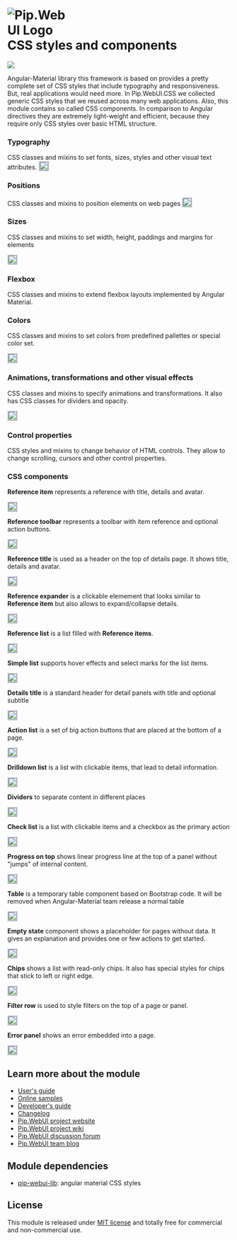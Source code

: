 # <img src="https://github.com/pip-webui/pip-webui/raw/master/doc/Logo.png" alt="Pip.WebUI Logo" style="max-width:30%"> <br/> CSS styles and components

![](https://img.shields.io/badge/license-MIT-blue.svg)

Angular-Material library this framework is based on provides a pretty complete set of CSS styles that include typography and responsiveness. But, real applications would need more. In Pip.WebUI.CSS we collected generic CSS styles that we reused across many web applications. Also, this module contains so called CSS components. In comparison to Angular directives they are extremely light-weight and efficient, because they require only CSS styles over basic HTML structure.

### Typography

CSS classes and mixins to set fonts, sizes, styles and other visual text attributes. 
<a href="https://github.com/pip-webui/pip-webui-css/raw/master/doc/images/img-fonts.png" style="border: 3px ridge #c8d2df; margin: auto; display: inline-block">
    <img src="https://github.com/pip-webui/pip-webui-css/raw/master/doc/images/img-fonts.png"/>
</a>

### Positions

CSS classes and mixins to position elements on web pages
<a href="https://github.com/pip-webui/pip-webui-css/raw/master/doc/images/img-alignment.png" style="border: 3px ridge #c8d2df; margin: auto; display: inline-block">
    <img src="https://github.com/pip-webui/pip-webui-css/raw/master/doc/images/img-alignment.png"/>
</a>

### Sizes

CSS classes and mixins to set width, height, paddings and margins for elements

<a href="https://github.com/pip-webui/pip-webui-css/raw/master/doc/images/img-size.png" style="border: 3px ridge #c8d2df; margin: auto; display: inline-block">
    <img src="https://github.com/pip-webui/pip-webui-css/raw/master/doc/images/img-size.png"/>
</a>

### Flexbox

CSS classes and mixins to extend flexbox layouts implemented by Angular Material.

### Colors

CSS classes and mixins to set colors from predefined pallettes or special color set.

<a href="https://github.com/pip-webui/pip-webui-css/raw/master/doc/images/img-colors.png" style="border: 3px ridge #c8d2df; margin: auto; display: inline-block">
    <img src="https://github.com/pip-webui/pip-webui-css/raw/master/doc/images/img-colors.png"/>
</a>

### Animations, transformations and other visual effects

CSS classes and mixins to specify animations and transformations. It also has CSS classes for dividers and opacity.

<a href="https://github.com/pip-webui/pip-webui-css/raw/master/doc/images/img-animation.png" style="border: 3px ridge #c8d2df; margin: auto; display: inline-block">
    <img src="https://github.com/pip-webui/pip-webui-css/raw/master/doc/images/img-animations.png"/>
</a>

### Control properties

CSS styles and mixins to change behavior of HTML controls. They allow to change scrolling, cursors and other control properties.

### CSS components

**Reference item** represents a reference with title, details and avatar.

<a href="https://github.com/pip-webui/pip-webui-css/raw/master/doc/images/img-ref-item.png" style="border: 3px ridge #c8d2df; margin: auto; display: inline-block">
    <img src="https://github.com/pip-webui/pip-webui-css/raw/master/doc/images/img-ref-item.png"/>
</a>

**Reference toolbar** represents a toolbar with item reference and optional action buttons.

<a href="https://github.com/pip-webui/pip-webui-css/raw/master/doc/images/img-ref-toolbar.png" style="border: 3px ridge #c8d2df; margin: auto; display: inline-block">
    <img src="https://github.com/pip-webui/pip-webui-css/raw/master/doc/images/img-ref-toolbar.png"/>
</a>

**Reference title** is used as a header on the top of details page. It shows title, details and avatar.

<a href="https://github.com/pip-webui/pip-webui-css/raw/master/doc/images/img-ref-title.png" style="border: 3px ridge #c8d2df; margin: auto; display: inline-block">
    <img src="https://github.com/pip-webui/pip-webui-css/raw/master/doc/images/img-ref-title.png"/>
</a>

**Reference expander** is a clickable elemement that looks similar to **Reference item** but also allows to expand/collapse details.

<a href="https://github.com/pip-webui/pip-webui-css/raw/master/doc/images/img-ref-expander.png" style="border: 3px ridge #c8d2df; margin: auto; display: inline-block">
    <img src="https://github.com/pip-webui/pip-webui-css/raw/master/doc/images/img-ref-expander.png"/>
</a>


**Reference list** is a list filled with **Reference items**.

<a href="https://github.com/pip-webui/pip-webui-css/raw/master/doc/images/img-ref-list.png" style="border: 3px ridge #c8d2df; margin: auto; display: inline-block">
    <img src="https://github.com/pip-webui/pip-webui-css/raw/master/doc/images/img-ref-list.png"/>
</a>

**Simple list** supports hover effects and select marks for the list items.

<a href="https://github.com/pip-webui/pip-webui-css/raw/master/doc/images/img-simple-list.png" style="border: 3px ridge #c8d2df; margin: auto; display: inline-block">
    <img src="https://github.com/pip-webui/pip-webui-css/raw/master/doc/images/img-simple-list.png"/>
</a>

**Details title** is a standard header for detail panels with title and optional subtitle

<a href="https://github.com/pip-webui/pip-webui-css/raw/master/doc/images/img-details-title.png" style="border: 3px ridge #c8d2df; margin: auto; display: inline-block">
    <img src="https://github.com/pip-webui/pip-webui-css/raw/master/doc/images/img-details-title.png"/>
</a>

**Action list** is a set of big action buttons that are placed at the bottom of a page.

<a href="https://github.com/pip-webui/pip-webui-css/raw/master/doc/images/img-action-list.png" style="border: 3px ridge #c8d2df; margin: auto; display: inline-block">
    <img src="https://github.com/pip-webui/pip-webui-css/raw/master/doc/images/img-action-list.png"/>
</a>


**Drilldown list** is a list with clickable items, that lead to detail information.

<a href="https://github.com/pip-webui/pip-webui-css/raw/master/doc/images/img-drilldown-list.png" style="border: 3px ridge #c8d2df; margin: auto; display: inline-block">
    <img src="https://github.com/pip-webui/pip-webui-css/raw/master/doc/images/img-drilldown-list.png"/>
</a>

**Dividers** to separate content in different places

<a href="https://github.com/pip-webui/pip-webui-css/raw/master/doc/images/img-dividers.png" style="border: 3px ridge #c8d2df; margin: auto; display: inline-block">
    <img src="https://github.com/pip-webui/pip-webui-css/raw/master/doc/images/img-dividers.png"/>
</a>

**Check list** is a list with clickable items and a checkbox as the primary action

<a href="https://github.com/pip-webui/pip-webui-css/raw/master/doc/images/img-check-list.png" style="border: 3px ridge #c8d2df; margin: auto; display: inline-block">
    <img src="https://github.com/pip-webui/pip-webui-css/raw/master/doc/images/img-checklist.png"/>
</a>

**Progress on top** shows linear progress line at the top of a panel without "jumps" of internal content.

<a href="https://github.com/pip-webui/pip-webui-css/raw/master/doc/images/img-progress-top.png" style="border: 3px ridge #c8d2df; margin: auto; display: inline-block">
    <img src="https://github.com/pip-webui/pip-webui-css/raw/master/doc/images/img-progress-top.png"/>
</a>

**Table** is a temporary table component based on Bootstrap code. It will be removed when Angular-Material team release a normal table

<a href="https://github.com/pip-webui/pip-webui-css/raw/master/doc/images/img-table.png" style="border: 3px ridge #c8d2df; margin: auto; display: inline-block">
    <img src="https://github.com/pip-webui/pip-webui-css/raw/master/doc/images/img-table.png"/>
</a>

**Empty state** component shows a placeholder for pages without data. It gives an explanation and provides one or few actions to get started.

<a href="https://github.com/pip-webui/pip-webui-css/raw/master/doc/images/img-empty.png" style="border: 3px ridge #c8d2df; margin: auto; display: inline-block">
    <img src="https://github.com/pip-webui/pip-webui-css/raw/master/doc/images/img-empty.png"/>
</a>

**Chips** shows a list with read-only chips. It also has special styles for chips that stick to left or right edge.

<a href="https://github.com/pip-webui/pip-webui-css/raw/master/doc/images/img-tags.png" style="border: 3px ridge #c8d2df; margin: auto; display: inline-block">
    <img src="https://github.com/pip-webui/pip-webui-css/raw/master/doc/images/img-tags.png"/>
</a>

**Filter row** is used to style filters on the top of a page or panel.

<a href="https://github.com/pip-webui/pip-webui-css/raw/master/doc/images/img-filter-row.png" style="border: 3px ridge #c8d2df; margin: auto; display: inline-block">
    <img src="https://github.com/pip-webui/pip-webui-css/raw/master/doc/images/img-filter-row.png"/>
</a>

**Error panel** shows an error embedded into a page.

<a href="https://github.com/pip-webui/pip-webui-css/raw/master/doc/images/img-page-errors.png" style="border: 3px ridge #c8d2df; margin: auto; display: inline-block">
    <img src="https://github.com/pip-webui/pip-webui-css/raw/master/doc/images/img-page-errors.png"/>
</a>

## Learn more about the module

- [User's guide](https://github.com/pip-webui/pip-webui-css/blob/master/doc/UsersGuide.md)
- [Online samples](http://webui.pipdevs.com/pip-webui-css/index.html)
- [Developer's guide](https://github.com/pip-webui/pip-webui-css/blob/master/doc/DevelopersGuide.md)
- [Changelog](https://github.com/pip-webui/pip-webui-css/blob/master/CHANGELOG.md)
- [Pip.WebUI project website](http://www.pipwebui.org)
- [Pip.WebUI project wiki](https://github.com/pip-webui/pip-webui/wiki)
- [Pip.WebUI discussion forum](https://groups.google.com/forum/#!forum/pip-webui)
- [Pip.WebUI team blog](https://pip-webui.blogspot.com/)

## <a name="dependencies"></a>Module dependencies

* [pip-webui-lib](https://github.com/pip-webui/pip-webui-lib): angular material CSS styles

## <a name="license"></a>License

This module is released under [MIT license](License) and totally free for commercial and non-commercial use.
